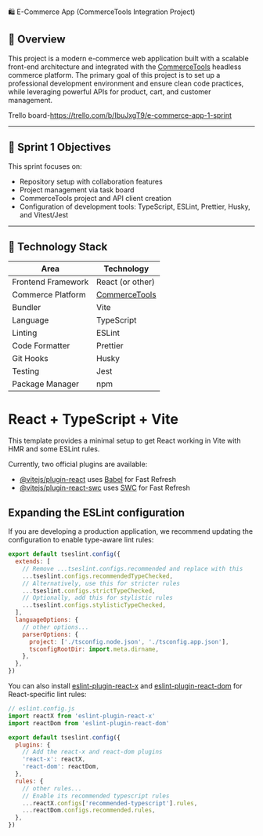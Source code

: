 🛍️ E-Commerce App (CommerceTools Integration Project)

## 📖 Overview

This project is a modern e-commerce web application built with a scalable front-end architecture and integrated with the [CommerceTools](https://commercetools.com/) headless commerce platform. The primary goal of this project is to set up a professional development environment and ensure clean code practices, while leveraging powerful APIs for product, cart, and customer management.

Trello board-https://trello.com/b/IbuJxgT9/e-commerce-app-1-sprint

---

## 📌 Sprint 1 Objectives

This sprint focuses on:
- Repository setup with collaboration features
- Project management via task board
- CommerceTools project and API client creation
- Configuration of development tools: TypeScript, ESLint, Prettier, Husky, and Vitest/Jest

---

## 🧱 Technology Stack

| Area               | Technology            |
|--------------------|------------------------|
| Frontend Framework | React (or other)       |
| Commerce Platform  | [CommerceTools](https://commercetools.com/) |
| Bundler            | Vite        |
| Language           | TypeScript             |
| Linting            | ESLint                 |
| Code Formatter     | Prettier               |
| Git Hooks          | Husky                  |
| Testing            | Jest                   |
| Package Manager    | npm                    |




# React + TypeScript + Vite

This template provides a minimal setup to get React working in Vite with HMR and some ESLint rules.

Currently, two official plugins are available:

- [@vitejs/plugin-react](https://github.com/vitejs/vite-plugin-react/blob/main/packages/plugin-react) uses [Babel](https://babeljs.io/) for Fast Refresh
- [@vitejs/plugin-react-swc](https://github.com/vitejs/vite-plugin-react/blob/main/packages/plugin-react-swc) uses [SWC](https://swc.rs/) for Fast Refresh

## Expanding the ESLint configuration

If you are developing a production application, we recommend updating the configuration to enable type-aware lint rules:

```js
export default tseslint.config({
  extends: [
    // Remove ...tseslint.configs.recommended and replace with this
    ...tseslint.configs.recommendedTypeChecked,
    // Alternatively, use this for stricter rules
    ...tseslint.configs.strictTypeChecked,
    // Optionally, add this for stylistic rules
    ...tseslint.configs.stylisticTypeChecked,
  ],
  languageOptions: {
    // other options...
    parserOptions: {
      project: ['./tsconfig.node.json', './tsconfig.app.json'],
      tsconfigRootDir: import.meta.dirname,
    },
  },
})
```

You can also install [eslint-plugin-react-x](https://github.com/Rel1cx/eslint-react/tree/main/packages/plugins/eslint-plugin-react-x) and [eslint-plugin-react-dom](https://github.com/Rel1cx/eslint-react/tree/main/packages/plugins/eslint-plugin-react-dom) for React-specific lint rules:

```js
// eslint.config.js
import reactX from 'eslint-plugin-react-x'
import reactDom from 'eslint-plugin-react-dom'

export default tseslint.config({
  plugins: {
    // Add the react-x and react-dom plugins
    'react-x': reactX,
    'react-dom': reactDom,
  },
  rules: {
    // other rules...
    // Enable its recommended typescript rules
    ...reactX.configs['recommended-typescript'].rules,
    ...reactDom.configs.recommended.rules,
  },
})
```

